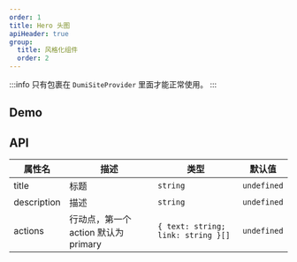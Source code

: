 ```yaml
---
order: 1
title: Hero 头图
apiHeader: true
group:
  title: 风格化组件
  order: 2
---
```


:::info
只有包裹在 `DumiSiteProvider` 里面才能正常使用。
:::

## Demo

<code src="./demos/Hero"></code>

## API

| 属性名      | 描述                                 | 类型                               | 默认值      |
| ----------- | ------------------------------------ | ---------------------------------- | ----------- |
| title       | 标题                                 | `string`                           | `undefined` |
| description | 描述                                 | `string`                           | `undefined` |
| actions     | 行动点，第一个 action 默认为 primary | `{ text: string; link: string }[]` | `undefined` |
